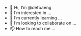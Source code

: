 - 👋 Hi, I’m @detpaeng
- 👀 I’m interested in ...
- 🌱 I’m currently learning ...
- 💞️ I’m looking to collaborate on ...
- 📫 How to reach me ...

<!---
detpaeng/detpaeng is a ✨ special ✨ repository because its `README.md` (this file) appears on your GitHub profile.
You can click the Preview link to take a look at your changes.
--->
